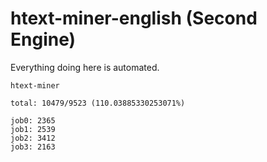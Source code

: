 # htext-miner-english (Second Engine)

Everything doing here is automated.

```
htext-miner

total: 10479/9523 (110.03885330253071%)

job0: 2365
job1: 2539
job2: 3412
job3: 2163
```